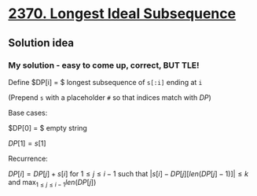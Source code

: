 # [2370. Longest Ideal Subsequence](https://leetcode.com/problems/longest-ideal-subsequence/)

## Solution idea

### My solution - easy to come up, correct, BUT TLE!

Define $DP[i] = $ longest subsequence of `s[:i]` ending at `i`

(Prepend `s` with a placeholder `#` so that indices match with $DP$)

Base cases:

$DP[0] = $ empty string

$DP[1] = s[1]$

Recurrence:

$DP[i] = DP[j] + s[i]$ for $1\leq j \leq i-1$ such that $|s[i] - DP[j][len(DP[j]-1)]| \leq k$ and $\max_{1\leq j \leq i-1} len(DP[j])$